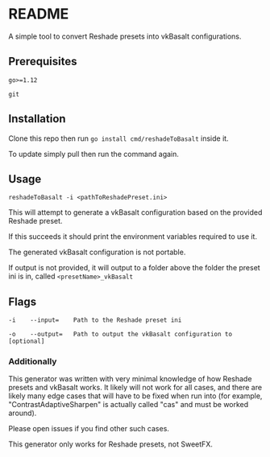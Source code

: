 # README

A simple tool to convert Reshade presets into vkBasalt configurations.

## Prerequisites

``go>=1.12``

``git``

## Installation

Clone this repo then run ``go install cmd/reshadeToBasalt`` inside it.

To update simply pull then run the command again.

## Usage

``reshadeToBasalt -i <pathToReshadePreset.ini>``

This will attempt to generate a vkBasalt configuration based on the provided Reshade preset.

If this succeeds it should print the environment variables required to use it.

The generated vkBasalt configuration is not portable.

If output is not provided, it will output to a folder above the folder the preset ini is in, called ``<presetName>_vkBasalt``

## Flags

``-i    --input=    Path to the Reshade preset ini``

``-o    --output=   Path to output the vkBasalt configuration to    [optional]``

### Additionally

This generator was written with very minimal knowledge of how Reshade presets and vkBasalt works. It likely will not work for all cases, and there are likely many edge cases that will have to be fixed when run into (for example, "ContrastAdaptiveSharpen" is actually called "cas" and must be worked around).

Please open issues if you find other such cases.

This generator only works for Reshade presets, not SweetFX.
